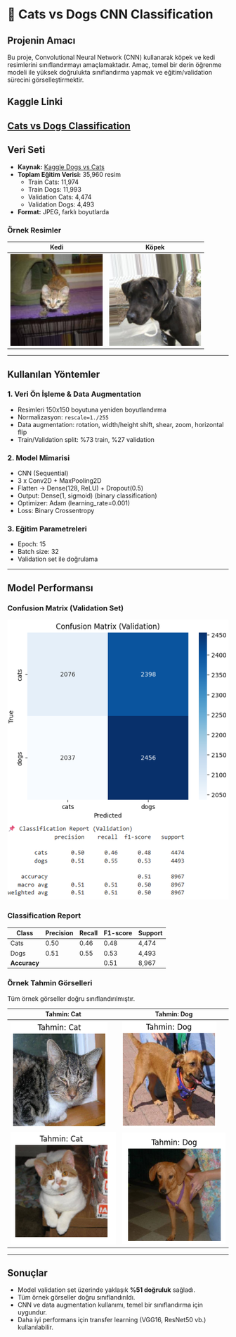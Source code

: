# 🐶 Cats vs Dogs CNN Classification

## Projenin Amacı
Bu proje, Convolutional Neural Network (CNN) kullanarak köpek ve kedi resimlerini sınıflandırmayı amaçlamaktadır. Amaç, temel bir derin öğrenme modeli ile yüksek doğrulukta sınıflandırma yapmak ve eğitim/validation sürecini görselleştirmektir.  

## Kaggle Linki  
[Cats vs Dogs Classification](https://www.kaggle.com/code/yaskucuker/dogs-vs-cats-model)
---

## Veri Seti
- **Kaynak:** [Kaggle Dogs vs Cats](https://www.kaggle.com/c/dogs-vs-cats/data)  
- **Toplam Eğitim Verisi:** 35,960 resim  
  - Train Cats: 11,974  
  - Train Dogs: 11,993  
  - Validation Cats: 4,474  
  - Validation Dogs: 4,493  
- **Format:** JPEG, farklı boyutlarda  

### Örnek Resimler
| Kedi | Köpek |
|------|-------|
| ![cat_sample](images/cat_sample.png) | ![dog_sample](images/dog_sample.png) |

---

## Kullanılan Yöntemler

### 1. Veri Ön İşleme & Data Augmentation
- Resimleri 150x150 boyutuna yeniden boyutlandırma  
- Normalizasyon: `rescale=1./255`  
- Data augmentation: rotation, width/height shift, shear, zoom, horizontal flip  
- Train/Validation split: %73 train, %27 validation  

### 2. Model Mimarisi
- CNN (Sequential)  
- 3 x Conv2D + MaxPooling2D  
- Flatten → Dense(128, ReLU) + Dropout(0.5)  
- Output: Dense(1, sigmoid) (binary classification)  
- Optimizer: Adam (learning_rate=0.001)  
- Loss: Binary Crossentropy  

### 3. Eğitim Parametreleri
- Epoch: 15  
- Batch size: 32  
- Validation set ile doğrulama  

---

## Model Performansı

### Confusion Matrix (Validation Set)
![confusion_matrix](images/confusion_matrix.png)

### Classification Report
| Class | Precision | Recall | F1-score | Support |
|-------|----------|--------|----------|--------|
| Cats  | 0.50     | 0.46   | 0.48     | 4,474  |
| Dogs  | 0.51     | 0.55   | 0.53     | 4,493  |
| **Accuracy** | | | 0.51 | 8,967 |

### Örnek Tahmin Görselleri
Tüm örnek görseller doğru sınıflandırılmıştır.

| Tahmin: Cat | Tahmin: Dog |
|-------------|-------------|
| ![pred_cat](images/pred_cat.png) | ![pred_dog](images/pred_dog.png) |
| ![pred_cat](images/pred_cat2.png) | ![pred_dog](images/pred_dog2.png) |

---

## Sonuçlar
- Model validation set üzerinde yaklaşık **%51 doğruluk** sağladı.  
- Tüm örnek görseller doğru sınıflandırıldı.  
- CNN ve data augmentation kullanımı, temel bir sınıflandırma için uygundur.  
- Daha iyi performans için transfer learning (VGG16, ResNet50 vb.) kullanılabilir.
